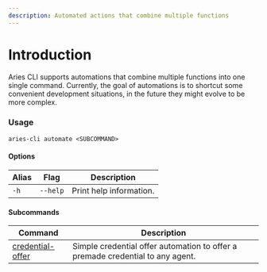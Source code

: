 ```yaml
---
description: Automated actions that combine multiple functions
---
```


# Introduction

Aries CLI supports automations that combine multiple functions into one single command. Currently, the goal of automations is to shortcut some convenient development situations, in the future they might evolve to be more complex.&#x20;

### Usage

```
aries-cli automate <SUBCOMMAND>
```

#### Options

| Alias | Flag     | Description             |
| ----- | -------- | ----------------------- |
| `-h`  | `--help` | Print help information. |

#### Subcommands

| Command                      | Description                                                                     |
| ---------------------------- | ------------------------------------------------------------------------------- |
| [credential-offer](usage.md) | Simple credential offer automation to offer a premade credential to any agent.  |

